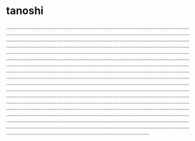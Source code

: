 # tanoshi
.............................................................................................................................................................................................................................................................................................................................................................................................................................................................................................................................................................................................................................................................................................................................................................................................................................................................................................................................................................................................................................................................................................................................................................................................................................................................................................................................................................................................................................................................................................................................................................................................................................................................................................................................................................................................................................................................................................................................................................................................................................................................................................................................................................................................................................................................................................